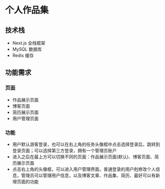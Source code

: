 # 个人作品集

## 技术栈
- Next.js 全栈框架
- MySQL 数据库
- Redis 缓存

## 功能需求

### 页面
- 作品展示页面
- 博客页面
- 简历展示页面
- 用户管理页面

### 功能
- 用户默认游客登录，也可以在右上角的任务头像框中点击选择登录后，跳转到登录页面；可以选择第三方登录，拥有一个管理员账户
- 进入之后在最上方可以切换不同的页面：作品展示页面(默认)、博客页面、简历展示页面
- 点击右上角的头像框，可以进入用户管理界面，普通登录的用户剋修改个人信息，管理员可以管理用户信息，以及博客文章、作品集、简历、最好可以有新增页面的功能